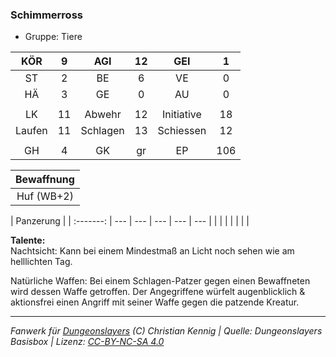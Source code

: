 ### Schimmerross

- Gruppe: Tiere

|  KÖR   |  9  |   AGI    | 12  |    GEI     |  1  |
| :----: | :-: | :------: | :-: | :--------: | :-: |
|   ST   |  2  |    BE    |  6  |     VE     |  0  |
|   HÄ   |  3  |    GE    |  0  |     AU     |  0  |
|        |     |          |     |            |     |
|   LK   | 11  |  Abwehr  | 12  | Initiative | 18  |
| Laufen | 11  | Schlagen | 13  | Schiessen  | 12  |
|        |     |          |     |            |     |
|   GH   |  4  |    GK    | gr  |     EP     | 106 |

| Bewaffnung |
| :--------: |
| Huf (WB+2) |

| Panzerung |
| :-------: | --- | --- | --- | --- | --- |
|           |     |     |     |     |     |

**Talente:**  
Nachtsicht: Kann bei einem Mindestmaß an Licht noch sehen wie am helllichten Tag.

Natürliche Waffen: Bei einem Schlagen-Patzer gegen einen Bewaffneten wird dessen Waffe getroffen. Der Angegriffene würfelt augenblicklich & aktionsfrei einen Angriff mit seiner Waffe gegen die patzende Kreatur.

---

_Fanwerk für [Dungeonslayers](https://www.dungeonslayers.net/) (C) Christian Kennig | Quelle: Dungeonslayers Basisbox | Lizenz: [CC-BY-NC-SA 4.0](https://creativecommons.org/licenses/by-nc-sa/4.0/deed.de)_
